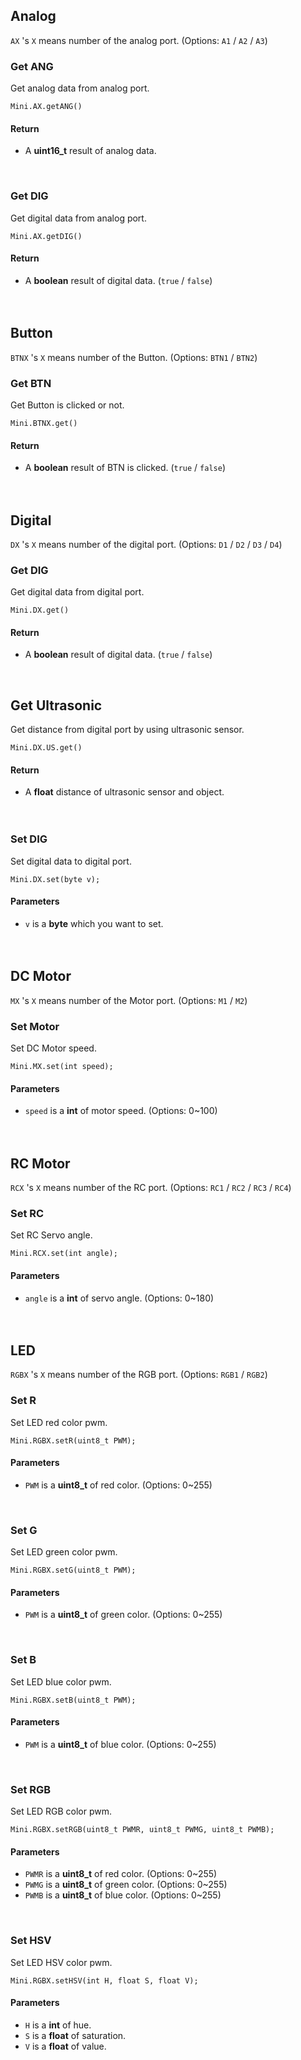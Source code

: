 ## Analog 
`AX` 's `X` means number of the analog port. (Options: `A1` / `A2` / `A3`)
### Get ANG
Get analog data from analog port. <br />
  
```Arduino
Mini.AX.getANG()
```
#### Return
- A **uint16_t** result of analog data.
<br />

### Get DIG

Get digital data from analog port. <br />
```Arduino
Mini.AX.getDIG()
```
#### Return

- A **boolean** result of digital data. (`true` / `false`)
<br /><br /><br />

## Button
`BTNX` 's `X` means number of the Button. (Options: `BTN1` / `BTN2`)
### Get BTN
Get Button is clicked or not. <br />
```Arduino
Mini.BTNX.get()
```
#### Return

- A **boolean** result of BTN is clicked. (`true` / `false`)
<br /><br /><br />

## Digital
`DX` 's `X` means number of the digital port. (Options: `D1` / `D2` / `D3` / `D4`)
### Get DIG
Get digital data from digital port. <br />
```Arduino
Mini.DX.get()
```
#### Return

- A **boolean** result of digital data. (`true` / `false`)
<br />

## Get Ultrasonic

Get distance from digital port by using ultrasonic sensor. <br />
```Arduino
Mini.DX.US.get()
```
#### Return

- A **float**  distance of ultrasonic sensor and object.
<br /><br /><br />

### Set DIG
Set digital data to digital port. <br />
```Arduino
Mini.DX.set(byte v);
```
#### Parameters

- `v` is a **byte** which you want to set.
<br /><br /><br />

## DC Motor
`MX` 's `X` means number of the Motor port. (Options: `M1` / `M2`)
### Set Motor
Set DC Motor speed. <br />
```Arduino
Mini.MX.set(int speed);
```
#### Parameters

- `speed` is a **int** of motor speed. (Options: 0~100)
<br /><br /><br />

## RC Motor
`RCX` 's `X` means number of the RC port. (Options: `RC1` / `RC2` / `RC3` / `RC4`)
### Set RC
Set RC Servo angle. <br />
```Arduino
Mini.RCX.set(int angle);
```
#### Parameters

- `angle` is a **int** of servo angle. (Options: 0~180)
<br /><br /><br />

## LED
`RGBX` 's `X` means number of the RGB port. (Options: `RGB1` / `RGB2`)
### Set R
Set LED red color pwm. <br />
```Arduino
Mini.RGBX.setR(uint8_t PWM);
```
#### Parameters

- `PWM` is a **uint8_t** of red color. (Options: 0~255)
<br />

### Set G

Set LED green color pwm. <br />
```Arduino
Mini.RGBX.setG(uint8_t PWM);
```
#### Parameters

- `PWM` is a **uint8_t** of green color. (Options: 0~255)
<br />

### Set B

Set LED blue color pwm. <br />
```Arduino
Mini.RGBX.setB(uint8_t PWM);
```
#### Parameters

- `PWM` is a **uint8_t** of blue color. (Options: 0~255)
<br />

### Set RGB

Set LED RGB color pwm. <br />
```Arduino
Mini.RGBX.setRGB(uint8_t PWMR, uint8_t PWMG, uint8_t PWMB);
```
#### Parameters
- `PWMR` is a **uint8_t** of red color. (Options: 0~255)
- `PWMG` is a **uint8_t** of green color. (Options: 0~255)
- `PWMB` is a **uint8_t** of blue color. (Options: 0~255)
<br />

### Set HSV

Set LED HSV color pwm. <br />
```Arduino
Mini.RGBX.setHSV(int H, float S, float V);
```
#### Parameters
- `H` is a **int** of hue.
- `S` is a **float** of saturation.
- `V` is a **float** of value.